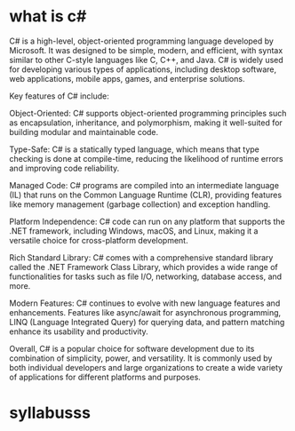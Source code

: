 # what is c#

C#  is a high-level, object-oriented programming language developed by Microsoft. It was designed to be simple, modern, and efficient, with syntax similar to other C-style languages like C, C++, and Java. C# is widely used for developing various types of applications, including desktop software, web applications, mobile apps, games, and enterprise solutions.

Key features of C# include:

Object-Oriented: C# supports object-oriented programming principles such as encapsulation, inheritance, and polymorphism, making it well-suited for building modular and maintainable code.

Type-Safe: C# is a statically typed language, which means that type checking is done at compile-time, reducing the likelihood of runtime errors and improving code reliability.

Managed Code: C# programs are compiled into an intermediate language (IL) that runs on the Common Language Runtime (CLR), providing features like memory management (garbage collection) and exception handling.

Platform Independence: C# code can run on any platform that supports the .NET framework, including Windows, macOS, and Linux, making it a versatile choice for cross-platform development.

Rich Standard Library: C# comes with a comprehensive standard library called the .NET Framework Class Library, which provides a wide range of functionalities for tasks such as file I/O, networking, database access, and more.

Modern Features: C# continues to evolve with new language features and enhancements. Features like async/await for asynchronous programming, LINQ (Language Integrated Query) for querying data, and pattern matching enhance its usability and productivity.

Overall, C# is a popular choice for software development due to its combination of simplicity, power, and versatility. It is commonly used by both individual developers and large organizations to create a wide variety of applications for different platforms and purposes.


# syllabusss






